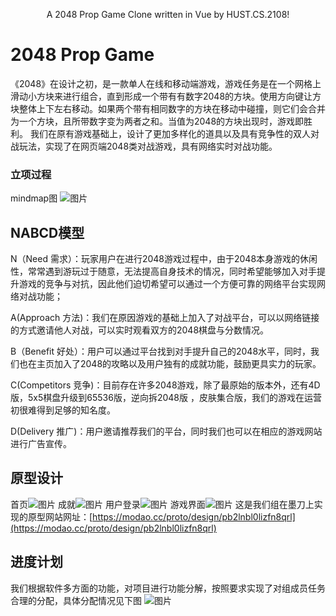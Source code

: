 <p align="center">
  A 2048 Prop Game Clone written in Vue by HUST.CS.2108!
</p>

# 2048 Prop Game
《2048》在设计之初，是一款单人在线和移动端游戏，游戏任务是在一个网格上滑动小方块来进行组合，直到形成一个带有有数字2048的方块。使用方向键让方块整体上下左右移动。如果两个带有相同数字的方块在移动中碰撞，则它们会合并为一个方块，且所带数字变为两者之和。当值为2048的方块出现时，游戏即胜利。
我们在原有游戏基础上，设计了更加多样化的道具以及具有竞争性的双人对战玩法，实现了在网页端2048类对战游戏，具有网络实时对战功能。

### 立项过程
mindmap图
![图片](vue-2048-main\public\mindmap.jpg)

## NABCD模型
N（Need 需求）：玩家用户在进行2048游戏过程中，由于2048本身游戏的休闲性，常常遇到游玩过于随意，无法提高自身技术的情况，同时希望能够加入对手提升游戏的竞争与对抗，因此他们迫切希望可以通过一个方便可靠的网络平台实现网络对战功能；

A(Approach 方法)：我们在原因游戏的基础上加入了对战平台，可以以网络链接的方式邀请他人对战，可以实时观看双方的2048棋盘与分数情况。

B（Benefit 好处）：用户可以通过平台找到对手提升自己的2048水平，同时，我们也在主页加入了2048的攻略以及用户独有的成就功能，鼓励更具实力的玩家。

C(Competitors 竞争)：目前存在许多2048游戏，除了最原始的版本外，还有4D版，5x5棋盘升级到65536版，逆向拆2048版 ，皮肤集合版，我们的游戏在运营初很难得到足够的知名度。

D(Delivery 推广)：用户邀请推荐我们的平台，同时我们也可以在相应的游戏网站进行广告宣传。

## 原型设计
首页![图片](vue-2048-main\public\首页.png)
成就![图片](vue-2048-main\public\成就.png)
用户登录![图片](vue-2048-main\public\玩家.png)
游戏界面![图片](vue-2048-main\public\游戏界面.png)
这是我们组在墨刀上实现的原型网站网址：[https://modao.cc/proto/design/pb2lnbl0lizfn8qrl](https://modao.cc/proto/design/pb2lnbl0lizfn8qrl)

## 进度计划
我们根据软件多方面的功能，对项目进行功能分解，按照要求实现了对组成员任务合理的分配，具体分配情况见下图
![图片](vue-2048-main\public\新甘特图.png)